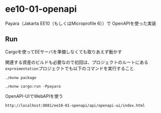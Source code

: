 # ee10-01-openapi

Payara（Jakarta EE10（もしくはMicroprofile 6））で OpenAPIを使った実装


## Run

Cargoを使ってEEサーバを準備しなくても取りあえず動かす

関連する資産のビルドも必要なので初回は、プロジェクトのルートにある `expreimentation`プロジェクトでも以下のコマンドを実行すること.  

```
./mvnw package
```

```
./mvnw cargo:run -Ppayara
```

OpenAPI-UIでWebAPIを使う

```
http://localhost:8081/ee10-01-openapi/api/openapi-ui/index.html
```

